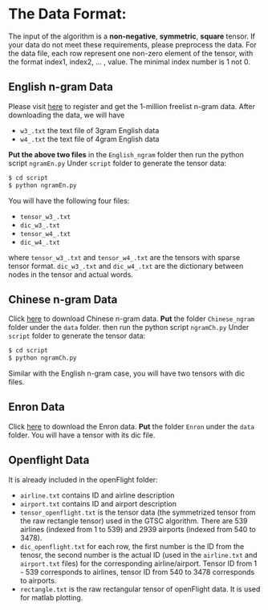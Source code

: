 # The Data Format:
The input of the algorithm is a **non-negative**, **symmetric**, **square** tensor. If your data do not meet these requirements, please preprocess the data. For the data file, each row represent one non-zero element of the tensor, with the format index1, index2, ... , value. The minimal index number is 1 not 0.

## English n-gram Data
Please visit [here](http://www.ngrams.info) to
register and get the 1-million freelist n-gram data. After downloading the data, we will have
* `w3_.txt` the text file of 3gram English data
* `w4_.txt` the text file of 4gram English data

**Put the above two files** in the `English_ngram` folder then run the python script `ngramEn.py` Under `script` folder to generate the tensor data:
```bash
$ cd script
$ python ngramEn.py
```
You will have the following four files:
* `tensor_w3_.txt`
* `dic_w3_.txt`
* `tensor_w4_.txt`
* `dic_w4_.txt`

where `tensor_w3_.txt` and `tensor_w4_.txt` are the tensors with sparse tensor format. `dic_w3_.txt` and `dic_w4_.txt` are the dictionary between nodes in the tensor and actual words.

## Chinese n-gram Data
Click [here](https://www.cs.purdue.edu/homes/wu577/data/Chinese_ngram.zip)
to download Chinese n-gram data. **Put** the folder `Chinese_ngram` folder under the `data` folder. then run the python script `ngramCh.py` Under `script` folder to generate the tensor data:
```bash
$ cd script
$ python ngramCh.py
```
Similar with the English n-gram case, you will have two tensors with dic files.


## Enron Data
Click [here](https://www.cs.purdue.edu/homes/wu577/data/Enron.zip)
to download the Enron data. **Put** the folder `Enron` under the `data` folder. You will have a tensor with its dic file.


## Openflight Data
It is already included in the openFlight folder:
* `airline.txt` contains ID and airline description
* `airport.txt` contains ID and airport description
* `tensor_openflight.txt`   is the tensor data (the symmetrized tensor from the raw rectangle tensor) used in the GTSC algorithm. There are 539 airlines (indexed from 1 to 539) and 2939 airports (indexed from 540 to 3478).
* `dic_openflight.txt`  for each row, the first number is the ID from the tenosr, the second number is the actual ID (used in the `airline.txt` and `airport.txt` files) for the corresponding airline/airport. Tensor ID from 1 - 539 corresponds to airlines, tensor ID from 540 to 3478 corresponds to airports.
* `rectangle.txt`  is the raw rectangular tensor of openFlight data. It is used for matlab plotting.

